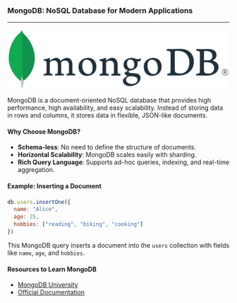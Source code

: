 ### MongoDB: NoSQL Database for Modern Applications

---

![MongoDB](images/mongodb.png)

MongoDB is a document-oriented NoSQL database that provides high performance, high availability, and easy scalability. Instead of storing data in rows and columns, it stores data in flexible, JSON-like documents.

#### Why Choose MongoDB?

- **Schema-less**: No need to define the structure of documents.
- **Horizontal Scalability**: MongoDB scales easily with sharding.
- **Rich Query Language**: Supports ad-hoc queries, indexing, and real-time aggregation.

#### Example: Inserting a Document

```javascript
db.users.insertOne({
  name: "Alice",
  age: 25,
  hobbies: ["reading", "biking", "cooking"]
})
```

This MongoDB query inserts a document into the `users` collection with fields like `name`, `age`, and `hobbies`.

#### Resources to Learn MongoDB
- [MongoDB University](https://university.mongodb.com/)
- [Official Documentation](https://docs.mongodb.com/)
